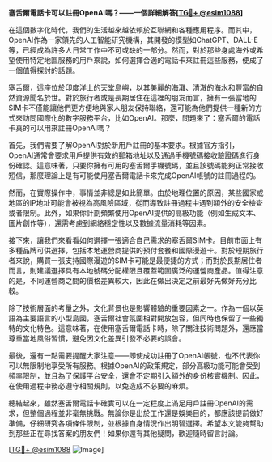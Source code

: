 **塞舌爾電話卡可以註冊OpenAI嗎？——一個詳細解答[[TG💪+ @esim1088](https://t.me/s/esim1088)]**

在這個數字化時代，我們的生活越來越依賴於互聯網和各種應用程序。而其中，OpenAI作為一家領先的人工智能研究機構，其開發的模型如ChatGPT、DALL-E等，已經成為許多人日常工作中不可或缺的一部分。然而，對於那些身處海外或希望使用特定地區服務的用戶來說，如何選擇合適的電話卡來註冊這些服務，便成了一個值得探討的話題。

塞舌爾，這座位於印度洋上的天堂島嶼，以其美麗的海灘、清澈的海水和豐富的自然資源聞名於世。對於旅行者或是長期居住在這裡的朋友而言，擁有一張當地的SIM卡不僅能讓他們更方便地與家人朋友保持聯絡，還可能為他們提供一種新的方式來訪問國際化的數字服務平台，比如OpenAI。那麼，問題來了：塞舌爾的電話卡真的可以用來註冊OpenAI嗎？

首先，我們需要了解OpenAI對於新用戶註冊的基本要求。根據官方指引，OpenAI通常會要求用戶提供有效的郵箱地址以及通過手機號碼接收驗證碼進行身份確認。這意味著，只要你擁有可用的塞舌爾手機號碼，並且該號碼能夠正常接收短信，那麼理論上是有可能使用塞舌爾電話卡來完成OpenAI帳號的註冊過程的。

然而，在實際操作中，事情並非總是如此簡單。由於地理位置的原因，某些國家或地區的IP地址可能會被視為高風險區域，從而導致註冊過程中遇到額外的安全檢查或者限制。此外，如果你計劃頻繁使用OpenAI提供的高級功能（例如生成文本、圖片創作等），還需考慮到網絡穩定性以及數據流量消耗等因素。

接下來，讓我們來看看如何選擇一張適合自己需求的塞舌爾SIM卡。目前市面上有多種品牌可供選擇，包括本地運營商提供的預付套餐和國際漫遊卡。對於短期旅行者來說，購買一張支持國際漫遊的SIM卡可能是最便捷的方式；而對於長期居住者而言，則建議選擇具有本地號碼分配權限且覆蓋範圍廣泛的運營商產品。值得注意的是，不同運營商之間的價格差異較大，因此在做出決定之前最好先做好充分比較。

除了技術層面的考量之外，文化背景也是影響體驗的重要因素之一。作為一個以英語為主要語言的小型島國，塞舌爾社會氛圍相對開放包容，但同時也保留了一些獨特的文化特色。這意味著，在使用塞舌爾電話卡時，除了關注技術問題外，還應當尊重當地風俗習慣，避免因文化差異引發不必要的誤會。

最後，還有一點需要提醒大家注意——即使成功註冊了OpenAI帳號，也不代表你可以無限制地享受所有服務。根據OpenAI的政策規定，部分高級功能可能會受到頻率限制，並且為了保護平台安全，還會不定期引入額外的身份核實機制。因此，在使用過程中務必遵守相關規則，以免造成不必要的麻煩。

總結起來，雖然塞舌爾電話卡確實可以在一定程度上滿足用戶註冊OpenAI的需求，但整個過程並非毫無挑戰。無論你是出於工作還是娛樂目的，都應該提前做好準備，仔細研究各項條件限制，並根據自身情況作出明智選擇。希望本文能夠幫助到那些正在尋找答案的朋友們！如果你還有其他疑問，歡迎隨時留言討論。

[[TG💪+ @esim1088](https://t.me/s/esim1088) ![Image](https://i.postimg.cc/4NQfJmqS/Snipaste-2025-05-13-00-14-12.png)]